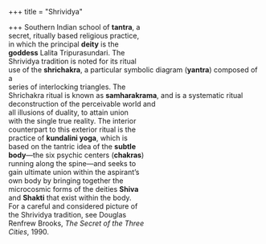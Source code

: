 +++
title = "Shrividya"

+++
Southern Indian school of **tantra**, a  
secret, ritually based religious practice,  
in which the principal **deity** is the  
**goddess** Lalita Tripurasundari. The  
Shrividya tradition is noted for its ritual  
use of the **shrichakra**, a particular symbolic diagram (**yantra**) composed of a  
series of interlocking triangles. The  
Shrichakra ritual is known as **samharakrama**, and is a systematic ritual deconstruction of the perceivable world and  
all illusions of duality, to attain union  
with the single true reality. The interior  
counterpart to this exterior ritual is the  
practice of **kundalini yoga**, which is  
based on the tantric idea of the **subtle**  
**body**—the six psychic centers (**chakras**)  
running along the spine—and seeks to  
gain ultimate union within the aspirant’s  
own body by bringing together the  
microcosmic forms of the deities **Shiva**  
and **Shakti** that exist within the body.  
For a careful and considered picture of  
the Shrividya tradition, see Douglas  
Renfrew Brooks, *The Secret of the Three*  
*Cities*, 1990.